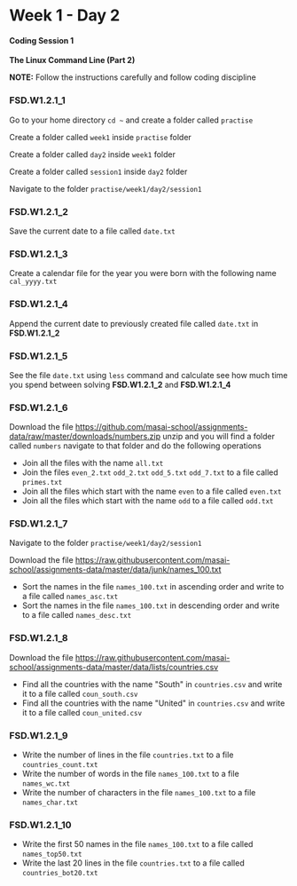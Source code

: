 # Week 1 - Day 2

#### Coding Session 1

**The Linux Command Line (Part 2)**

**NOTE:** Follow the instructions carefully and follow coding discipline


### FSD.W1.2.1_1

Go to your home directory `cd ~` and create a folder called `practise`   

Create a folder called `week1` inside `practise` folder  

Create a folder called `day2` inside `week1` folder  

Create a folder called `session1` inside `day2` folder  

Navigate to the folder `practise/week1/day2/session1`

### FSD.W1.2.1_2

Save the current date to a file called `date.txt`

### FSD.W1.2.1_3

Create a calendar file for the year you were born with the following name `cal_yyyy.txt`

### FSD.W1.2.1_4

Append the current date to previously created file called `date.txt` in **FSD.W1.2.1_2**  

### FSD.W1.2.1_5

See the file `date.txt` using `less` command and calculate see how much time you spend between solving **FSD.W1.2.1_2** and **FSD.W1.2.1_4**

### FSD.W1.2.1_6

Download the file https://github.com/masai-school/assignments-data/raw/master/downloads/numbers.zip unzip and you will find a folder called `numbers` navigate to that folder and do the following operations

- Join all the files with the name `all.txt`
- Join the files `even_2.txt` `odd_2.txt` `odd_5.txt` `odd_7.txt` to a file called `primes.txt`
- Join all the files which start with the name `even` to a file called `even.txt`
- Join all the files which start with the name `odd` to a file called `odd.txt`

### FSD.W1.2.1_7

Navigate to the folder `practise/week1/day2/session1`  

Download the file <https://raw.githubusercontent.com/masai-school/assignments-data/master/data/junk/names_100.txt> 

- Sort the names in the file `names_100.txt` in ascending order and write to a file called `names_asc.txt`
- Sort the names in the file `names_100.txt` in descending order and write to a file called `names_desc.txt`

### FSD.W1.2.1_8

Download the file https://raw.githubusercontent.com/masai-school/assignments-data/master/data/lists/countries.csv

- Find all the countries with the name "South" in `countries.csv` and write it to a file called `coun_south.csv`
- Find all the countries with the name "United" in `countries.csv` and write it to a file called `coun_united.csv`

### FSD.W1.2.1_9

- Write the number of lines in the file `countries.txt` to a file `countries_count.txt`
- Write the number of words in the file `names_100.txt` to a file `names_wc.txt`
- Write the number of characters in the file `names_100.txt` to a file `names_char.txt`

### FSD.W1.2.1_10

- Write the first 50 names in the file `names_100.txt` to a file called `names_top50.txt`
- Write the last 20 lines in the file `countries.txt` to a file called `countries_bot20.txt`